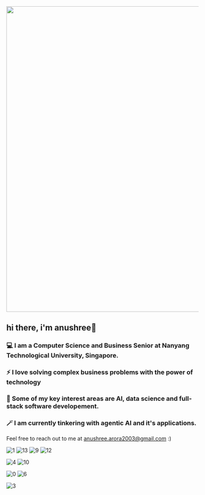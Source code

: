 <div id="header" align="center">
  <img src="https://i.pinimg.com/originals/ed/f9/18/edf91820f45ec88c7dd99d689d36b7e8.gif" width="800"/>
</div>

## hi there, i'm anushree🌻 

### 💻 I am a Computer Science and Business Senior at Nanyang Technological University, Singapore.
### ⚡ I love solving complex business problems with the power of technology
### 💬 Some of my key interest areas are AI, data science and full-stack software developement.
### 🪄 I am currently tinkering with agentic AI and it's applications.

Feel free to reach out to me at anushree.arora2003@gmail.com :)

![1](https://github.com/user-attachments/assets/a361215b-18f7-4156-bcb6-0380a899768f)
![13](https://github.com/user-attachments/assets/52019d0b-dcb2-4c3b-8e63-48790b28310b)
![9](https://github.com/user-attachments/assets/8a1e1b52-aee0-47d5-b971-1b079a592739)
![12](https://github.com/user-attachments/assets/f35227fa-fb8d-4280-be30-a8992a4c4d70)


![4](https://github.com/user-attachments/assets/652800fc-a68f-4d48-b10b-f8eab73100e7)
![10](https://github.com/user-attachments/assets/4b16e099-ece5-4393-a540-50f985bc8dd1)

![0](https://github.com/user-attachments/assets/02918791-2bb3-4bf0-93d1-98b996f7559b)
![6](https://github.com/user-attachments/assets/1301a787-7350-4150-bf49-51d1dce7dacb)

![3](https://github.com/user-attachments/assets/2012ec37-f6c8-4cf0-af28-f420a63d7a53)

<!--
**Anushreearora/Anushreearora** is a ✨ _special_ ✨ repository because its `README.md` (this file) appears on your GitHub profile.

Here are some ideas to get you started:

- 🔭 I’m currently working on ...
- 🌱 I’m currently learning ...
- 👯 I’m looking to collaborate on ...
- 🤔 I’m looking for help with ...
- 💬 Ask me about ...
- 📫 How to reach me: ...
- 😄 Pronouns: ...
- ⚡ Fun fact: ...
-->



